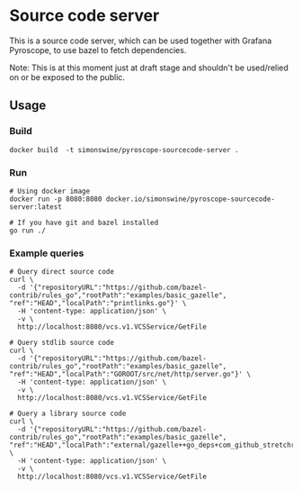 # Source code server

This is a source code server, which can be used together with Grafana Pyroscope, to use bazel to fetch dependencies.

Note: This is at this moment just at draft stage and shouldn't be used/relied on or be exposed to the public.

## Usage

### Build

```
docker build  -t simonswine/pyroscope-sourcecode-server .

```

### Run

```
# Using docker image
docker run -p 8080:8080 docker.io/simonswine/pyroscope-sourcecode-server:latest

# If you have git and bazel installed
go run ./
```


### Example queries

```
# Query direct source code
curl \
  -d '{"repositoryURL":"https://github.com/bazel-contrib/rules_go","rootPath":"examples/basic_gazelle", "ref":"HEAD","localPath":"printlinks.go"}' \
  -H 'content-type: application/json' \
  -v \
  http://localhost:8080/vcs.v1.VCSService/GetFile

# Query stdlib source code
curl \
  -d '{"repositoryURL":"https://github.com/bazel-contrib/rules_go","rootPath":"examples/basic_gazelle", "ref":"HEAD","localPath":"GOROOT/src/net/http/server.go"}' \
  -H 'content-type: application/json' \
  -v \
  http://localhost:8080/vcs.v1.VCSService/GetFile

# Query a library source code
curl \
  -d '{"repositoryURL":"https://github.com/bazel-contrib/rules_go","rootPath":"examples/basic_gazelle", "ref":"HEAD","localPath":"external/gazelle++go_deps+com_github_stretchr_testify/require/require.go"}' \
  -H 'content-type: application/json' \
  -v \
  http://localhost:8080/vcs.v1.VCSService/GetFile
```
